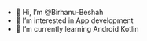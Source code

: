 - 👋 Hi, I’m @Birhanu-Beshah
- 👀 I’m interested in App development 
- 🌱 I’m currently learning Android Kotlin
